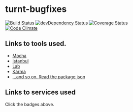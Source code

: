 turnt-bugfixes
==============
[![Build Status](https://travis-ci.org/eiriksm/turnt-bugfixes.svg?branch=master)](https://travis-ci.org/eiriksm/turnt-bugfixes)
[![devDependency Status](https://david-dm.org/eiriksm/turnt-bugfixes/dev-status.svg)](https://david-dm.org/eiriksm/turnt-bugfixes#info=devDependencies)
[![Coverage Status](https://img.shields.io/coveralls/eiriksm/turnt-bugfixes.svg)](https://coveralls.io/r/eiriksm/turnt-bugfixes)
[![Code Climate](https://codeclimate.com/github/eiriksm/turnt-bugfixes/badges/gpa.svg)](https://codeclimate.com/github/eiriksm/turnt-bugfixes)

## Links to tools used.
- [Mocha](http://visionmedia.github.io/mocha/)
- [Istanbul](http://gotwarlost.github.io/istanbul/)
- [Lab](https://github.com/hapijs/lab)
- [Karma](http://karma-runner.github.io/)
- [...and so on. Read the package.json](https://raw.githubusercontent.com/eiriksm/turnt-bugfixes/master/package.json)

## Links to services used
Click the badges above.
